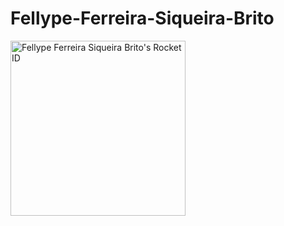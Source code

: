# Fellype-Ferreira-Siqueira-Brito
<a href="https://app.rocketseat.com.br/me/fellypsb"><img src="https://app.rocketseat.com.br/api/rocketid/share?slug=fellypsb&type=card" width="280" alt="Fellype Ferreira Siqueira Brito's Rocket ID"/></a>
